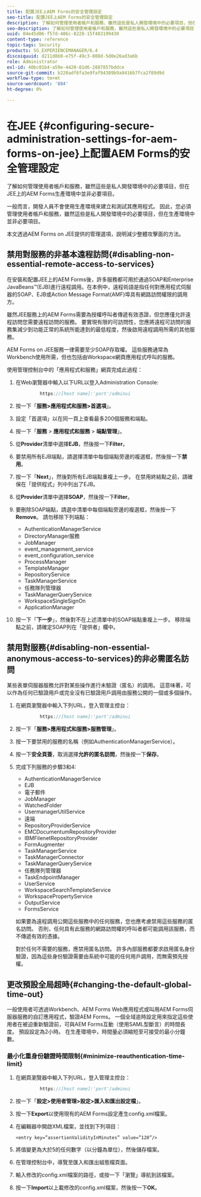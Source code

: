```yaml
---
title: 配置JEE上AEM Forms的安全管理設定
seo-title: 配置JEE上AEM Forms的安全管理設定
description: 了解如何管理使用者帳戶和服務，雖然這些是私人開發環境中的必要項目，但在JEE上的AEM Forms生產環境中並非必要項目。
seo-description: 了解如何管理使用者帳戶和服務，雖然這些是私人開發環境中的必要項目，但在JEE上的AEM Forms生產環境中並非必要項目。
uuid: 04e45d06-f57d-406c-8228-15f483199430
content-type: reference
topic-tags: Security
products: SG_EXPERIENCEMANAGER/6.4
discoiquuid: d211d8b0-e75f-49c3-808d-5d0e26ad3a6b
role: Administrator
exl-id: 40bc01b4-a59e-4420-81d6-2887857bddce
source-git-commit: b220adf6fa3e9faf94389b9a9416b7fca2f89d9d
workflow-type: tm+mt
source-wordcount: '884'
ht-degree: 0%

---
```


# 在JEE {#configuring-secure-administration-settings-for-aem-forms-on-jee}上配置AEM Forms的安全管理設定

了解如何管理使用者帳戶和服務，雖然這些是私人開發環境中的必要項目，但在JEE上的AEM Forms生產環境中並非必要項目。

一般而言，開發人員不會使用生產環境來建立和測試其應用程式。 因此，您必須管理使用者帳戶和服務，雖然這些是私人開發環境中的必要項目，但在生產環境中並非必要項目。

本文透過AEM Forms on JEE提供的管理選項，說明減少整體攻擊面的方法。

## 禁用對服務的非基本遠程訪問{#disabling-non-essential-remote-access-to-services}

在安裝和配置JEE上的AEM Forms後，許多服務都可用於通過SOAP和Enterprise JavaBeans™(EJB)進行遠程調用。在本例中，遠程術語是指任何對應用程式伺服器的SOAP、EJB或Action Message Format(AMF)埠具有網路訪問權限的調用方。

雖然JEE服務上的AEM Forms需要為授權呼叫者傳遞有效憑證，但您應僅允許遠程訪問您需要遠程訪問的服務。 要實現有限的可訪問性，您應將遠程可訪問的服務集減少到功能正常的系統所能達到的最低程度，然後啟用遠程調用所需的其他服務。

AEM Forms on JEE服務一律需要至少SOAP存取權。 這些服務通常為Workbench使用所需，但也包括由Workspace網頁應用程式呼叫的服務。

使用管理控制台中的「應用程式和服務」網頁完成此過程：

1. 在Web瀏覽器中輸入以下URL以登入Administration Console:

   ```java
            https://[host name]:'port'/adminui
   ```

1. 按一下「**服務>應用程式和服務>首選項**」。
1. 設定「首選項」以在同一頁上查看最多200個服務和端點。
1. 按一下「**服務** > **應用程式和服務** > **端點管理**」。
1. 從&#x200B;**Provider**&#x200B;清單中選擇&#x200B;**EJB**，然後按一下&#x200B;**Filter**。
1. 要禁用所有EJB端點，請選擇清單中每個端點旁邊的複選框，然後按一下&#x200B;**禁用**。
1. 按一下「**Next**」，然後對所有EJB端點重複上一步。 在禁用終結點之前，請確保在「提供程式」列中列出了EJB。
1. 從&#x200B;**Provider**&#x200B;清單中選擇&#x200B;**SOAP**，然後按一下&#x200B;**Filter**。
1. 要刪除SOAP端點，請選中清單中每個端點旁邊的複選框，然後按一下&#x200B;**Remove**。 請勿移除下列端點：

   * AuthenticationManagerService
   * DirectoryManager服務
   * JobManager
   * event_management_service
   * event_configuration_service
   * ProcessManager
   * TemplateManager
   * RepositoryService
   * TaskManagerService
   * 任務隊列管理器
   * TaskManagerQueryService
   * WorkspaceSingleSignOn
   * ApplicationManager

1. 按一下「**下一步**」，然後對不在上述清單中的SOAP端點重複上一步。 移除端點之前，請確定SOAP列在「提供者」欄中。

## 禁用對服務{#disabling-non-essential-anonymous-access-to-services}的非必需匿名訪問

某些表單伺服器服務允許對某些操作進行未驗證（匿名）的調用。 這意味著，可以作為任何已驗證用戶或完全沒有已驗證用戶調用由服務公開的一個或多個操作。

1. 在網頁瀏覽器中輸入下列URL，登入管理主控台：

   ```java
            https://[host name]:'port'/adminui
   ```

1. 按一下「**服務>應用程式和服務>服務管理**」。
1. 按一下要禁用的服務的名稱（例如AuthenticationManagerService）。
1. 按一下&#x200B;**安全頁簽**，取消選擇&#x200B;**允許的匿名訪問**，然後按一下&#x200B;**保存**。
1. 完成下列服務的步驟3和4:

   * AuthenticationManagerService
   * EJB
   * 電子郵件
   * JobManager
   * WatchedFolder
   * UsermanagerUtilService
   * 遠端
   * RepositoryProviderService
   * EMCDocumentumRepositoryProvider
   * IBMFilenetRepositoryProvider
   * FormAugmenter
   * TaskManagerService
   * TaskManagerConnector
   * TaskManagerQueryService
   * 任務隊列管理器
   * TaskEndpointManager
   * UserService
   * WorkspaceSearchTemplateService
   * WorkspacePropertyService
   * OutputService
   * FormsService

   如果要為遠程調用公開這些服務中的任何服務，您也應考慮禁用這些服務的匿名訪問。 否則，任何具有此服務的網路訪問權的呼叫者都可能調用該服務，而不傳遞有效的憑據。

   對於任何不需要的服務，應禁用匿名訪問。 許多內部服務都要求啟用匿名身份驗證，因為這些身份驗證需要由系統中可能的任何用戶調用，而無需預先授權。

## 更改預設全局超時{#changing-the-default-global-time-out}

一般使用者可透過Workbench、AEM Forms Web應用程式或叫用AEM Forms伺服器服務的自訂應用程式，驗證AEM Forms。 一個全域逾時設定用來指定這些使用者在被迫重新驗證前，可與AEM Forms互動（使用SAML型斷言）的時間長度。 預設設定為2小時。 在生產環境中，時間量必須縮短至可接受的最小分鐘數。

### 最小化重身份驗證時間限制{#minimize-reauthentication-time-limit}

1. 在網頁瀏覽器中輸入下列URL，登入管理主控台：

   ```java
            https://[host name]:'port'/adminui
   ```

1. 按一下「**設定>使用者管理>設定>匯入和匯出設定檔**」。
1. 按一下&#x200B;**Export**&#x200B;以使用現有的AEM Forms設定產生config.xml檔案。
1. 在編輯器中開啟XML檔案，並找到下列項目：

   `<entry key=”assertionValidityInMinutes” value=”120”/>`

1. 將值變更為大於5的任何數字（以分鐘為單位），然後儲存檔案。
1. 在管理控制台中，導覽至匯入和匯出組態檔頁面。
1. 輸入修改的config.xml檔案的路徑，或按一下「瀏覽」導航到該檔案。
1. 按一下&#x200B;**Import**&#x200B;以上載修改的config.xml檔案，然後按一下&#x200B;**OK**。
